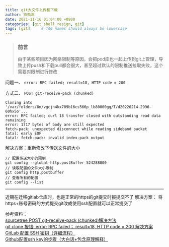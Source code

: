 ```yaml
---
title: git大文件上传和下载
author: 独孤流
date: 2021-11-16 01:04:00 +0800
categories: [git_shell_resign, git]
tags: [git]     # TAG names should always be lowercase
---
```


> ### 前言
> 由于某些项目因为网络限制等原因，会把pod库也一起上传到git上管理，导致上传push和下载pull都会很大，甚至超过默认的限制推送拉取失败，这个需要对限制进行修改


问题一、
`error: RPC failed; result=18, HTTP code = 200 `

方式二、
`POST git-receive-pack (chunked)`
```
Cloning into '/var/folders/8m/vgcjn4kx709b16cs566p_lb80000gq/T/d20220214-2996-60hx5o'...
error: RPC failed; curl 18 transfer closed with outstanding read data remaining
error: 1717 bytes of body are still expected
fetch-pack: unexpected disconnect while reading sideband packet
fatal: early EOF
fatal: fetch-pack: invalid index-pack output
```

解决方案：重新修改下传送文件的大小
```
// 配置传送大小的限制
git config --global http.postBuffer 524288000
// 读取配置的文件大小限制
git config http.postbuffer
// 查看所有的配置
git config --list
```
----

近期在迁移gitlab仓库时，也是正常的https的git提交时报提交不了
解决方案：
将https+账号密码的方式提交git改成使用ssh配置就可以正常提交了

参考资料：   
[sourcetree POST git-receive-pack (chunked)解决方法](https://www.jianshu.com/p/e473eb6b6edd)   
[git clone 报错: error: RPC failed； result=18, HTTP code = 200 解决方案](https://blog.csdn.net/guo_qiangqiang/article/details/108597990)   
[GitLab 配置 SSH 密钥（详细流程）](https://juejin.cn/post/7079972561861214239)   
[Github配置ssh key的步骤（大白话+包含原理解释）](https://www.cnblogs.com/leonliuo/p/16295806.html)   
